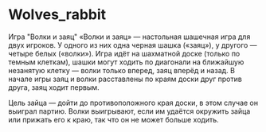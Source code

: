 # Wolves_rabbit
Игра "Волки и заяц"
«Волки и заяц» —  настольная шашечная игра для двух игроков. У одного из них одна черная шашка («заяц»), у другого — четыре белых («волки»). 
Игра идёт на шахматной доске (только по темным клеткам), шашки могут ходить по диагонали на ближайшую незанятую клетку — волки только вперед, заяц вперёд и назад. В начале игры заяц и волки расставлены по краям доски друг против друга, заяц ходит первым.

Цель зайца — дойти до противоположного края доски, в этом случае он выиграл партию. Волки выигрывают, если им удаётся окружить зайца или прижать его к краю, так что он не может больше ходить.
